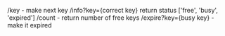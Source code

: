 /key - make next key
/info?key={correct key} return status ['free', 'busy', 'expired']
/count - return number of free keys
/expire?key={busy key} - make it expired